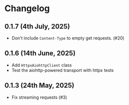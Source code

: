# Changelog

## 0.1.7 (4th July, 2025)

- Don't include `Content-Type` to empty get requests. (#20)

## 0.1.6 (14th June, 2025)

- Add `HttpxAiohttpClient` class 
- Test the aiohttp-powered transport with httpx tests

## 0.1.3 (24th May, 2025)

- Fix streaming requests (#3)
